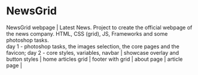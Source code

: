 # NewsGrid
NewsGrid webpage | Latest News. Project to create the official webpage of the news company. HTML, CSS (grid), JS, Frameworks and some photoshop tasks.  
day 1 - photoshop tasks, the images selection, the core pages and the favicon;
day 2 - core styles, variables, navbar | showcase overlay and button styles | home articles grid | footer with grid | about page | article page | 
